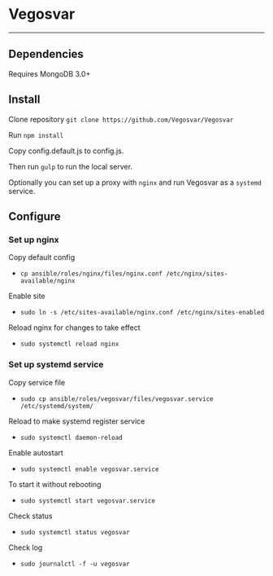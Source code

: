 # Vegosvar
---

## Dependencies

Requires MongoDB 3.0+

## Install

Clone repository `git clone https://github.com/Vegosvar/Vegosvar`

Run `npm install`

Copy config.default.js to config.js.

Then run ``gulp`` to run the local server. 

Optionally you can set up a proxy with `nginx` and run Vegosvar as a `systemd` service.

## Configure

### Set up nginx

Copy default config

* `cp ansible/roles/nginx/files/nginx.conf /etc/nginx/sites-available/nginx`

Enable site

* `sudo ln -s /etc/sites-available/nginx.conf /etc/nginx/sites-enabled`

Reload nginx for changes to take effect

* `sudo systemctl reload nginx`

### Set up systemd service

Copy service file

* `sudo cp ansible/roles/vegosvar/files/vegosvar.service /etc/systemd/system/`

Reload to make systemd register service

* `sudo systemctl daemon-reload`

Enable autostart

* `sudo systemctl enable vegosvar.service`

To start it without rebooting
* `sudo systemctl start vegosvar.service`

Check status
* `sudo systemctl status vegosvar`

Check log
* `sudo journalctl -f -u vegosvar`